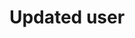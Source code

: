 ---
title: Updated user
excerpt: This can only be done by the logged in user.
api:
  file: swagger.json
  operationId: updateUser
hidden: false
---